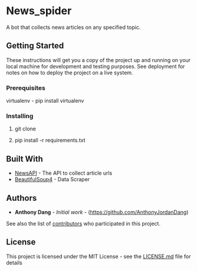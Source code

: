# News_spider

A bot that collects news articles on any specified topic.

## Getting Started

These instructions will get you a copy of the project up and running on your local machine for development and testing purposes. See deployment for notes on how to deploy the project on a live system.

### Prerequisites

virtualenv - pip install virtualenv

### Installing

1. git clone <url to repository>

2. pip install -r requirements.txt

## Built With

* [NewsAPI](https://newsapi.org/docs) - The API to collect article urls
* [BeautifulSoup4](https://www.crummy.com/software/BeautifulSoup/bs4/doc/) - Data Scraper

## Authors

* **Anthony Dang** - *Initial work* - (https://github.com/AnthonyJordanDang)

See also the list of [contributors](https://github.com/your/project/contributors) who participated in this project.

## License

This project is licensed under the MIT License - see the [LICENSE.md](LICENSE.md) file for details

